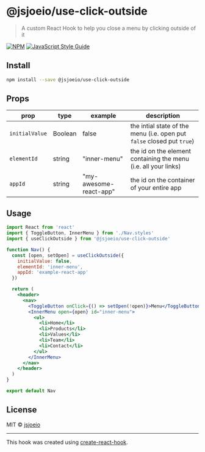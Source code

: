 # @jsjoeio/use-click-outside

> A custom React Hook to help you close a menu by clicking outside of it

[![NPM](https://img.shields.io/npm/v/@jsjoeio/use-click-outside.svg)](https://www.npmjs.com/package/@jsjoeio/use-click-outside) [![JavaScript Style Guide](https://img.shields.io/badge/code_style-standard-brightgreen.svg)](https://standardjs.com)

## Install

```bash
npm install --save @jsjoeio/use-click-outside
```

## Props

| prop           | type    | example                | description                                                            |
| -------------- | ------- | ---------------------- | ---------------------------------------------------------------------- |
| `initialValue` | Boolean | false                  | the intial state of the menu (i.e. open put `false` closed put `true`) |
| `elementId`    | string  | "inner-menu"           | the id on the element containing the menu (i.e. all your links)        |
| `appId`        | string  | "my-awesome-react-app" | the id on the container of your entire app                             |

## Usage

```jsx
import React from 'react'
import { ToggleButton, InnerMenu } from './Nav.styles'
import { useClickOutside } from '@jsjoeio/use-click-outside'

function Nav() {
  const [open, setOpen] = useClickOutside({
    initialValue: false,
    elementId: 'inner-menu',
    appId: 'example-react-app'
  })

  return (
    <header>
      <nav>
        <ToggleButton onClick={() => setOpen(!open)}>Menu</ToggleButton>
        <InnerMenu open={open} id="inner-menu">
          <ul>
            <li>Home</li>
            <li>Products</li>
            <li>Values</li>
            <li>Team</li>
            <li>Contact</li>
          </ul>
        </InnerMenu>
      </nav>
    </header>
  )
}

export default Nav
```

## License

MIT © [jsjoeio](https://github.com/jsjoeio)

---

This hook was created using [create-react-hook](https://github.com/hermanya/create-react-hook).
